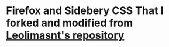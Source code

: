 # Firefox and Sidebery CSS That I forked and modified from [Leolimasnt's repository](https://github.com/leolimasnts/FirefoxCSS) 
